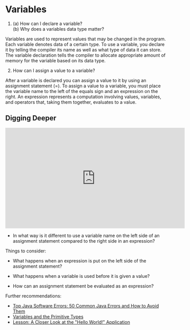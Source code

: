 # Variables

1. (a) How can I declare a variable?  
   (b) Why does a variables data type matter?

Variables are used to represent values that may be changed in the program.
Each variable denotes data of a certain type. To use a variable, you
declare it by telling the compiler its name as well as what type of data it
can store. The variable declaration tells the compiler to allocate appropriate
amount of memory for the variable based on its data type.

2. How can I assign a value to a variable?

After a variable is declared you can assign a value to it by using an assignment
statement (=). To assign a value to a variable, you must place the variable name
to the left of the equals sign and an expression on the right. An expression
represents a computation involving values, variables, and operators that, taking
them together, evaluates to a value.

## Digging Deeper

<iframe width="560" height="315" src="https://www.youtube.com/embed/EbxbE4CpdF4?si=RuBrKPqD8790ucnE" title="YouTube video player" frameborder="0" allow="accelerometer; autoplay; clipboard-write; encrypted-media; gyroscope; picture-in-picture; web-share" allowfullscreen></iframe>

* In what way is it different to use a variable name on the left side of an
assignment statement compared to the right side in an expression?

Things to consider: 

* What happens when an expression is put on the left side of the assignment
statement?

* What happens when a variable is used before it is given a value?

* How can an assignment statement be evaluated as an expression?

Further recommendations:

- [Top Java Software Errors: 50 Common Java Errors and How to Avoid Them](https://stackify.com/top-java-software-errors/)
- [Variables and the Primitive Types](https://math.hws.edu/javanotes/c2/s2.html)
- [Lesson: A Closer Look at the "Hello World!" Application](https://docs.oracle.com/javase/tutorial/getStarted/application/index.html)

